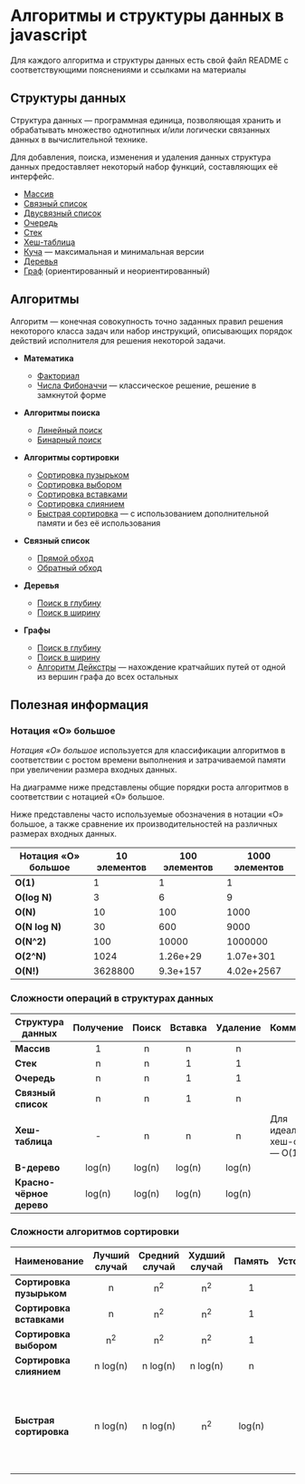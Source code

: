 # Алгоритмы и структуры данных в javascript

Для каждого алгоритма и структуры данных есть свой файл README с соответствующими пояснениями и ссылками на материалы

## Структуры данных

Структура данных — программная единица, позволяющая хранить и обрабатывать множество однотипных и/или логически связанных данных в вычислительной технике. 

Для добавления, поиска, изменения и удаления данных структура данных предоставляет некоторый набор функций, составляющих её интерфейс.

*  [Массив](src/data-structures/array)
*  [Связный список](src/data-structures/linked-list)
*  [Двусвязный список](src/data-structures/doubly-linked-list)
*  [Очередь](src/data-structures/queue)
*  [Стек](src/data-structures/stack)
*  [Хеш-таблица](src/data-structures/hash-table)
*  [Куча](src/data-structures/heap) — максимальная и минимальная версии
*  [Деревья](src/data-structures/tree)
*  [Граф](src/data-structures/graph) (ориентированный и неориентированный)

## Алгоритмы

Алгоритм — конечная совокупность точно заданных правил решения некоторого класса задач или набор инструкций, описывающих порядок действий исполнителя для решения некоторой задачи.

* **Математика**
  *  [Факториал](src/algorithms/math/factorial)
  *  [Числа Фибоначчи](src/algorithms/math/fibonacci) — классическое решение, решение в замкнутой форме


* **Алгоритмы поиска**
  *  [Линейный поиск](src/algorithms/search/linear-search)
  *  [Бинарный поиск](src/algorithms/search/binary-search)


* **Алгоритмы сортировки**
  *  [Сортировка пузырьком](src/algorithms/sorting/bubble-sort)
  *  [Сортировка выбором](src/algorithms/sorting/selection-sort)
  *  [Сортировка вставками](src/algorithms/sorting/insertion-sort)
  *  [Сортировка слиянием](src/algorithms/sorting/merge-sort)
  *  [Быстрая сортировка](src/algorithms/sorting/quick-sort) — с использованием дополнительной памяти и без её использования


* **Связный список**
  *  [Прямой обход](src/algorithms/linked-list/traversal)
  *  [Обратный обход](src/algorithms/linked-list/reverse-traversal)


* **Деревья**
  *  [Поиск в глубину](src/algorithms/tree/depth-first-search)
  *  [Поиск в ширину](src/algorithms/tree/breadth-first-search)


* **Графы**
  *  [Поиск в глубину](src/algorithms/graph/depth-first-search)
  *  [Поиск в ширину](src/algorithms/graph/breadth-first-search)
  *  [Алгоритм Дейкстры](src/algorithms/graph/dijkstra) — нахождение кратчайших путей от одной из вершин графа до всех остальных


## Полезная информация

### Нотация «О» большое

*Нотация «О» большое* используется для классификации алгоритмов в соответствии с ростом времени выполнения и затрачиваемой памяти при увеличении размера входных данных.

На диаграмме ниже представлены общие порядки роста алгоритмов в соответствии с нотацией «О» большое.

Ниже представлены часто используемые обозначения в нотации «О» большое, а также сравнение их производительностей на различных размерах входных данных.

| Нотация «О» большое | 10 элементов | 100 элементов | 1000 элементов |
| ------------------- | ------------ | ------------- | -------------- |
| **O(1)**            | 1            | 1             | 1              |
| **O(log N)**        | 3            | 6             | 9              |
| **O(N)**            | 10           | 100           | 1000           |
| **O(N log N)**      | 30           | 600           | 9000           |
| **O(N^2)**          | 100          | 10000         | 1000000        |
| **O(2^N)**          | 1024         | 1.26e+29      | 1.07e+301      |
| **O(N!)**           | 3628800      | 9.3e+157      | 4.02e+2567     |

### Сложности операций в структурах данных

| Структура данных           | Получение | Поиск     | Вставка   | Удаление  | Комментарии |
| -------------------------- | :-------: | :-------: | :-------: | :-------: | :---------- |
| **Массив**                 | 1         | n         | n         | n         |             |
| **Стек**                   | n         | n         | 1         | 1         |             |
| **Очередь**                | n         | n         | 1         | 1         |             |
| **Связный список**         | n         | n         | 1         | n         |             |
| **Хеш-таблица**            | -         | n         | n         | n         | Для идеальной хеш-функции — O(1) |
| **B-дерево**               | log(n)    | log(n)    | log(n)    | log(n)    |           |
| **Красно-чёрное дерево**   | log(n)    | log(n)    | log(n)    | log(n)    |           |

### Сложности алгоритмов сортировки

| Наименование               | Лучший случай | Средний случай | Худший случай | Память | Устойчивость | Комментарии |
| -------------------------- | :-----------: | :------------: | :-----------: | :----: | :----------: | :---------- |
| **Сортировка пузырьком**   | n             | n<sup>2</sup>  | n<sup>2</sup> | 1      | Да           |             |
| **Сортировка вставками**   | n             | n<sup>2</sup>  | n<sup>2</sup> | 1      | Да           |             |
| **Сортировка выбором**     | n<sup>2</sup> | n<sup>2</sup>  | n<sup>2</sup> | 1      | Нет          |             |
| **Сортировка слиянием**    | n&nbsp;log(n) | n&nbsp;log(n)  | n&nbsp;log(n) | n      | Да           |             |
| **Быстрая сортировка**     | n&nbsp;log(n) | n&nbsp;log(n)  | n<sup>2</sup> | log(n) | Нет          | Быстрая сортировка обычно выполняется с использованием O(log(n)) дополнительной памяти |